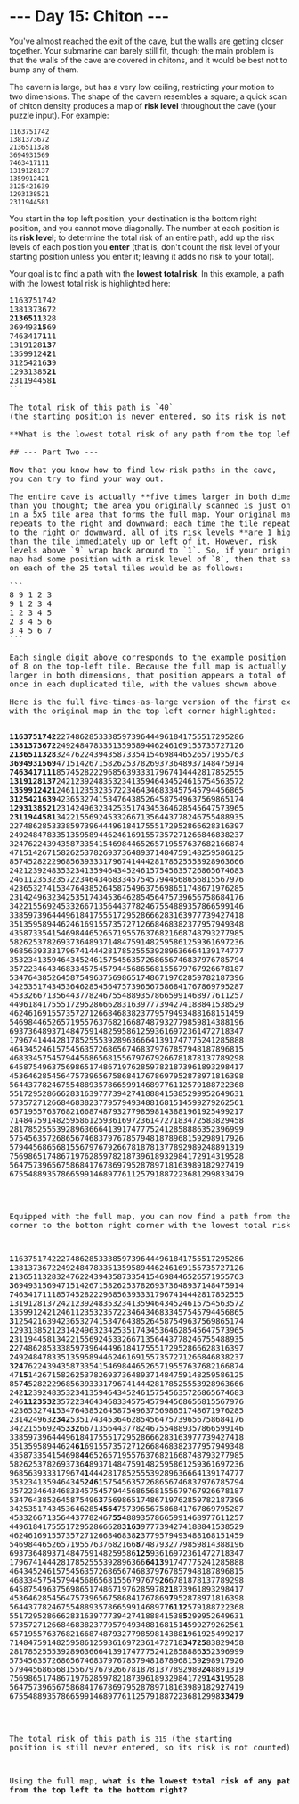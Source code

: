 # --- Day 15: Chiton ---

You've almost reached the exit of the cave, but the walls are getting
closer together. Your submarine can barely still fit, though; the main
problem is that the walls of the cave are covered in chitons,
and it would be best not to bump any of them.

The cavern is large, but has a very low ceiling, restricting your
motion to two dimensions. The shape of the cavern resembles a square;
a quick scan of chiton density produces a map of **risk level** throughout
the cave (your puzzle input). For example:

```
1163751742
1381373672
2136511328
3694931569
7463417111
1319128137
1359912421
3125421639
1293138521
2311944581
```

You start in the top left position, your destination is
the bottom right position, and you cannot move diagonally.
The number at each position is its **risk level**; to determine
the total risk of an entire path, add up the risk levels
of each position you **enter** (that is, don't count the
risk level of your starting position unless you enter it;
leaving it adds no risk to your total).

Your goal is to find a path with the **lowest total risk**.
In this example, a path with the lowest total risk is highlighted here:

<pre>
<b>1</b>163751742
<b>1</b>381373672
<b>2136511</b>328
369493<b>15</b>69
7463417<b>1</b>11
1319128<b>13</b>7
13599124<b>2</b>1
31254216<b>3</b>9
12931385<b>21</b>
231194458<b>1</b>
```

The total risk of this path is `40`
(the starting position is never entered, so its risk is not counted).

**What is the lowest total risk of any path from the top left to the bottom right?**

## --- Part Two ---

Now that you know how to find low-risk paths in the cave,
you can try to find your way out.

The entire cave is actually **five times larger in both dimensions**
than you thought; the area you originally scanned is just one tile
in a 5x5 tile area that forms the full map. Your original map tile
repeats to the right and downward; each time the tile repeats
to the right or downward, all of its risk levels **are 1 higher**
than the tile immediately up or left of it. However, risk
levels above `9` wrap back around to `1`. So, if your original
map had some position with a risk level of `8`, then that same position
on each of the 25 total tiles would be as follows:

```
8 9 1 2 3
9 1 2 3 4
1 2 3 4 5
2 3 4 5 6
3 4 5 6 7
```

Each single digit above corresponds to the example position with a value
of 8 on the top-left tile. Because the full map is actually five times
larger in both dimensions, that position appears a total of 25 times,
once in each duplicated tile, with the values shown above.

Here is the full five-times-as-large version of the first example above,
with the original map in the top left corner highlighted:

<pre>
<b>1163751742</b>2274862853338597396444961841755517295286
<b>1381373672</b>2492484783351359589446246169155735727126
<b>2136511328</b>3247622439435873354154698446526571955763
<b>3694931569</b>4715142671582625378269373648937148475914
<b>7463417111</b>8574528222968563933317967414442817852555
<b>1319128137</b>2421239248353234135946434524615754563572
<b>1359912421</b>2461123532357223464346833457545794456865
<b>3125421639</b>4236532741534764385264587549637569865174
<b>1293138521</b>2314249632342535174345364628545647573965
<b>2311944581</b>3422155692453326671356443778246755488935
22748628533385973964449618417555172952866628316397
24924847833513595894462461691557357271266846838237
32476224394358733541546984465265719557637682166874
47151426715826253782693736489371484759148259586125
85745282229685639333179674144428178525553928963666
24212392483532341359464345246157545635726865674683
24611235323572234643468334575457944568656815567976
42365327415347643852645875496375698651748671976285
23142496323425351743453646285456475739656758684176
34221556924533266713564437782467554889357866599146
33859739644496184175551729528666283163977739427418
35135958944624616915573572712668468382377957949348
43587335415469844652657195576376821668748793277985
58262537826937364893714847591482595861259361697236
96856393331796741444281785255539289636664139174777
35323413594643452461575456357268656746837976785794
35722346434683345754579445686568155679767926678187
53476438526458754963756986517486719762859782187396
34253517434536462854564757396567586841767869795287
45332667135644377824675548893578665991468977611257
44961841755517295286662831639777394274188841538529
46246169155735727126684683823779579493488168151459
54698446526571955763768216687487932779859814388196
69373648937148475914825958612593616972361472718347
17967414442817852555392896366641391747775241285888
46434524615754563572686567468379767857948187896815
46833457545794456865681556797679266781878137789298
64587549637569865174867197628597821873961893298417
45364628545647573965675868417678697952878971816398
56443778246755488935786659914689776112579188722368
55172952866628316397773942741888415385299952649631
57357271266846838237795794934881681514599279262561
65719557637682166874879327798598143881961925499217
71484759148259586125936169723614727183472583829458
28178525553928963666413917477752412858886352396999
57545635726865674683797678579481878968159298917926
57944568656815567976792667818781377892989248891319
75698651748671976285978218739618932984172914319528
56475739656758684176786979528789718163989182927419
67554889357866599146897761125791887223681299833479
</pre>

Equipped with the full map, you can now find a path from the top left
corner to the bottom right corner with the lowest total risk:

<pre>
<b>1</b>1637517422274862853338597396444961841755517295286
<b>1</b>3813736722492484783351359589446246169155735727126
<b>2</b>1365113283247622439435873354154698446526571955763
<b>3</b>6949315694715142671582625378269373648937148475914
<b>7</b>4634171118574528222968563933317967414442817852555
<b>1</b>3191281372421239248353234135946434524615754563572
<b>1</b>3599124212461123532357223464346833457545794456865
<b>3</b>1254216394236532741534764385264587549637569865174
<b>1</b>2931385212314249632342535174345364628545647573965
<b>2</b>3119445813422155692453326671356443778246755488935
<b>2</b>2748628533385973964449618417555172952866628316397
<b>2</b>4924847833513595894462461691557357271266846838237
<b>324</b>76224394358733541546984465265719557637682166874
47<b>15</b>1426715826253782693736489371484759148259586125
857<b>4</b>5282229685639333179674144428178525553928963666
242<b>1</b>2392483532341359464345246157545635726865674683
246<b>1123532</b>3572234643468334575457944568656815567976
423653274<b>1</b>5347643852645875496375698651748671976285
231424963<b>2342</b>5351743453646285456475739656758684176
342215569245<b>332</b>66713564437782467554889357866599146
33859739644496<b>1</b>84175551729528666283163977739427418
35135958944624<b>61</b>6915573572712668468382377957949348
435873354154698<b>44</b>652657195576376821668748793277985
5826253782693736<b>4</b>893714847591482595861259361697236
9685639333179674<b>1</b>444281785255539289636664139174777
3532341359464345<b>2461</b>575456357268656746837976785794
3572234643468334575<b>4</b>579445686568155679767926678187
5347643852645875496<b>3</b>756986517486719762859782187396
3425351743453646285<b>4564</b>757396567586841767869795287
4533266713564437782467<b>554</b>8893578665991468977611257
449618417555172952866628<b>3163</b>9777394274188841538529
462461691557357271266846838<b>2</b>3779579493488168151459
546984465265719557637682166<b>8</b>7487932779859814388196
693736489371484759148259586<b>125</b>93616972361472718347
17967414442817852555392896366<b>6413</b>91747775241285888
46434524615754563572686567468379<b>7</b>67857948187896815
46833457545794456865681556797679<b>26</b>6781878137789298
645875496375698651748671976285978<b>21</b>873961893298417
4536462854564757396567586841767869<b>7</b>952878971816398
5644377824675548893578665991468977<b>6112</b>579188722368
5517295286662831639777394274188841538<b>5</b>299952649631
5735727126684683823779579493488168151<b>4</b>599279262561
6571955763768216687487932779859814388<b>1</b>961925499217
7148475914825958612593616972361472718<b>34725</b>83829458
28178525553928963666413917477752412858886<b>3</b>52396999
57545635726865674683797678579481878968159<b>2</b>98917926
57944568656815567976792667818781377892989<b>24</b>8891319
756986517486719762859782187396189329841729<b>1431</b>9528
564757396567586841767869795287897181639891829<b>2</b>7419
675548893578665991468977611257918872236812998<b>33479</b>
</pre>

The total risk of this path is `315`
(the starting position is still never entered, so its risk is not counted).

Using the full map,
**what is the lowest total risk of any path from the top left to the bottom right?**
